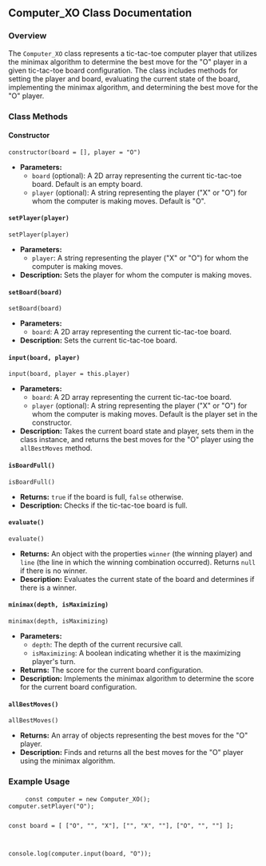 <body>
  <h2>Computer_XO Class Documentation</h2>
  <h3>Overview</h3>
  <p>The <code>Computer_XO</code> class represents a tic-tac-toe computer player that utilizes the minimax algorithm to determine the best move for the "O" player in a given tic-tac-toe board configuration. The class includes methods for setting the player and board, evaluating the current state of the board, implementing the minimax algorithm, and determining the best move for the "O" player.</p>
  <h3>Class Methods</h3>
  <h4>Constructor</h4>
  <pre><code>constructor(board = [], player = "O")</code></pre>
  <ul>
    <li><strong>Parameters:</strong>
      <ul>
        <li><code>board</code> (optional): A 2D array representing the current tic-tac-toe board. Default is an empty board.</li>
        <li><code>player</code> (optional): A string representing the player ("X" or "O") for whom the computer is making moves. Default is "O".</li>
      </ul>
    </li>
  </ul>
  <h4><code>setPlayer(player)</code></h4>
  <pre><code>setPlayer(player)</code></pre>
  <ul>
    <li><strong>Parameters:</strong>
      <ul>
        <li><code>player</code>: A string representing the player ("X" or "O") for whom the computer is making moves.</li>
      </ul>
    </li>
    <li><strong>Description:</strong> Sets the player for whom the computer is making moves.</li>
  </ul>
  <h4><code>setBoard(board)</code></h4>
  <pre><code>setBoard(board)</code></pre>
  <ul>
    <li><strong>Parameters:</strong>
      <ul>
        <li><code>board</code>: A 2D array representing the current tic-tac-toe board.</li>
      </ul>
    </li>
    <li><strong>Description:</strong> Sets the current tic-tac-toe board.</li>
  </ul>
  <h4><code>input(board, player)</code></h4>
  <pre><code>input(board, player = this.player)</code></pre>
  <ul>
    <li><strong>Parameters:</strong>
      <ul>
        <li><code>board</code>: A 2D array representing the current tic-tac-toe board.</li>
        <li><code>player</code> (optional): A string representing the player ("X" or "O") for whom the computer is making moves. Default is the player set in the constructor.</li>
      </ul>
    </li>
    <li><strong>Description:</strong> Takes the current board state and player, sets them in the class instance, and returns the best moves for the "O" player using the <code>allBestMoves</code> method.</li>
  </ul>
  <h4><code>isBoardFull()</code></h4>
  <pre><code>isBoardFull()</code></pre>
  <ul>
    <li><strong>Returns:</strong> <code>true</code> if the board is full, <code>false</code> otherwise.</li>
    <li><strong>Description:</strong> Checks if the tic-tac-toe board is full.</li>
  </ul>
  <h4><code>evaluate()</code></h4>
  <pre><code>evaluate()</code></pre>
  <ul>
    <li><strong>Returns:</strong> An object with the properties <code>winner</code> (the winning player) and <code>line</code> (the line in which the winning combination occurred). Returns <code>null</code> if there is no winner.</li>
    <li><strong>Description:</strong> Evaluates the current state of the board and determines if there is a winner.</li>
  </ul>
  <h4><code>minimax(depth, isMaximizing)</code></h4>
  <pre><code>minimax(depth, isMaximizing)</code></pre>
  <ul>
    <li><strong>Parameters:</strong>
      <ul>
        <li><code>depth</code>: The depth of the current recursive call.</li>
        <li><code>isMaximizing</code>: A boolean indicating whether it is the maximizing player's turn.</li>
      </ul>
    </li>
    <li><strong>Returns:</strong> The score for the current board configuration.</li>
    <li><strong>Description:</strong> Implements the minimax algorithm to determine the score for the current board configuration.</li>
  </ul>
  <h4><code>allBestMoves()</code></h4>
  <pre><code>allBestMoves()</code></pre>
  <ul>
    <li><strong>Returns:</strong> An array of objects representing the best moves for the "O" player.</li>
    <li><strong>Description:</strong> Finds and returns all the best moves for the "O" player using the minimax algorithm.</li>
  </ul>
  <h3>Example Usage</h3>
  <pre>
    <code>const computer = new Computer_XO();
computer.setPlayer("O");

const board = [
  ["O", "", "X"],
  ["", "X", ""],
  ["O", "", ""]
];

console.log(computer.input(board, "O"));</code>
  </pre>
</body>